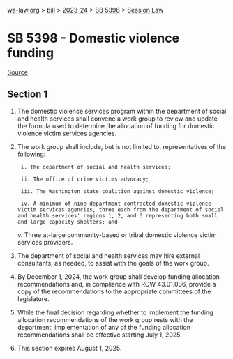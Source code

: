 [wa-law.org](/) > [bill](/bill/) > [2023-24](/bill/2023-24/) > [SB 5398](/bill/2023-24/sb/5398/) > [Session Law](/bill/2023-24/sb/5398/S.SL/)

# SB 5398 - Domestic violence funding

[Source](http://lawfilesext.leg.wa.gov/biennium/2023-24/Pdf/Bills/Session%20Laws/Senate/5398-S.SL.pdf)

## Section 1
1. The domestic violence services program within the department of social and health services shall convene a work group to review and update the formula used to determine the allocation of funding for domestic violence victim services agencies.

2. The work group shall include, but is not limited to, representatives of the following:

        i. The department of social and health services;

        ii. The office of crime victims advocacy;

        iii. The Washington state coalition against domestic violence;

        iv. A minimum of nine department contracted domestic violence victim services agencies, three each from the department of social and health services' regions 1, 2, and 3 representing both small and large capacity shelters; and

    v. Three at-large community-based or tribal domestic violence victim services providers.

3. The department of social and health services may hire external consultants, as needed, to assist with the goals of the work group.

4. By December 1, 2024, the work group shall develop funding allocation recommendations and, in compliance with RCW 43.01.036, provide a copy of the recommendations to the appropriate committees of the legislature.

5. While the final decision regarding whether to implement the funding allocation recommendations of the work group rests with the department, implementation of any of the funding allocation recommendations shall be effective starting July 1, 2025.

6. This section expires August 1, 2025.
